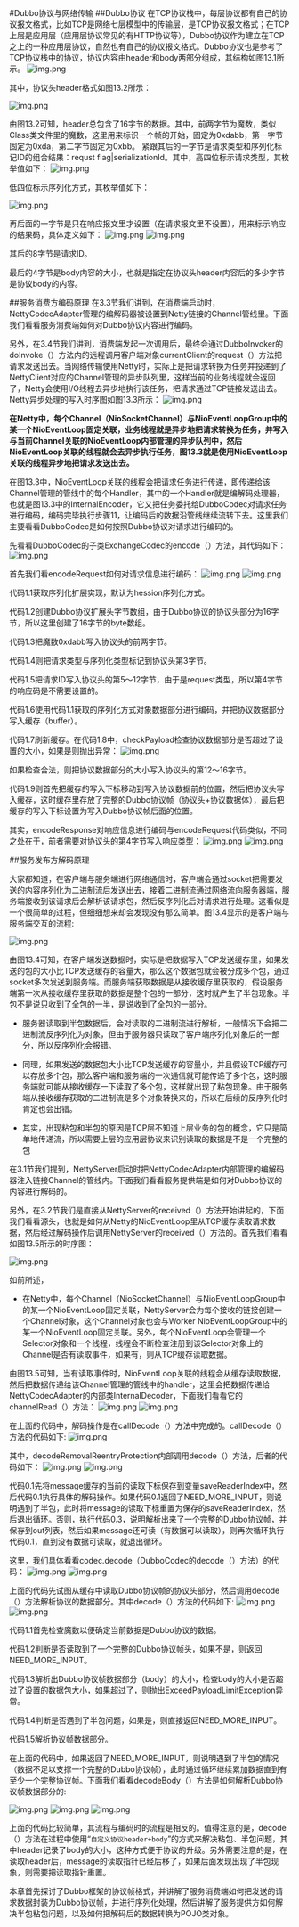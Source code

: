 #Dubbo协议与网络传输
##Dubbo协议
在TCP协议栈中，每层协议都有自己的协议报文格式，比如TCP是网络七层模型中的传输层，是TCP协议报文格式；在TCP上层是应用层（应用层协议常见的有HTTP协议等），Dubbo协议作为建立在TCP之上的一种应用层协议，自然也有自己的协议报文格式。Dubbo协议也是参考了TCP协议栈中的协议，协议内容由header和body两部分组成，其结构如图13.1所示。
![img.png](img/img11/img.png)

其中，协议头header格式如图13.2所示：

![img.png](img/img11/img_1.png)

由图13.2可知，header总包含了16字节的数据。其中，前两字节为魔数，类似Class类文件里的魔数，这里用来标识一个帧的开始，固定为0xdabb，第一字节固定为0xda，第二字节固定为0xbb。
紧跟其后的一字节是请求类型和序列化标记ID的组合结果：requst flag|serializationId。其中，高四位标示请求类型，其枚举值如下：
![img.png](img/img11/img_2.png)

低四位标示序列化方式，其枚举值如下：

![img.png](img/img11/img_3.png)

再后面的一字节是只在响应报文里才设置（在请求报文里不设置），用来标示响应的结果码，具体定义如下：
![img.png](img/img11/img_4.png)
![img.png](img/img11/img_5.png)

其后的8字节是请求ID。

最后的4字节是body内容的大小，也就是指定在协议头header内容后的多少字节是协议body的内容。


##服务消费方编码原理
在3.3节我们讲到，在消费端启动时，NettyCodecAdapter管理的编解码器被设置到Netty链接的Channel管线里。下面我们看看服务消费端如何对Dubbo协议内容进行编码。

另外，在3.4节我们讲到，消费端发起一次调用后，最终会通过DubboInvoker的doInvoke（）方法内的远程调用客户端对象currentClient的request（）方法把请求发送出去。当网络传输使用Netty时，实际上是把请求转换为任务并投递到了NettyClient对应的Channel管理的异步队列里，这样当前的业务线程就会返回了，Netty会使用I/O线程去异步地执行该任务，把请求通过TCP链接发送出去。Netty异步处理的写入时序图如图13.3所示：
![img.png](img/img11/img_6.png)


**在Netty中，每个Channel（NioSocketChannel）与NioEventLoopGroup中的某一个NioEventLoop固定关联，业务线程就是异步地把请求转换为任务，并写入与当前Channel关联的NioEventLoop内部管理的异步队列中，然后NioEventLoop关联的线程就会去异步执行任务，图13.3就是使用NioEventLoop关联的线程异步地把请求发送出去。**

在图13.3中，NioEventLoop关联的线程会把请求任务进行传递，即传递给该Channel管理的管线中的每个Handler，其中的一个Handler就是编解码处理器，也就是图13.3中的InternalEncoder，它又把任务委托给DubboCodec对请求任务进行编码，编码完毕执行步骤11，让编码后的数据沿管线继续流转下去。这里我们主要看看DubboCodec是如何按照Dubbo协议对请求进行编码的。

先看看DubboCodec的子类ExchangeCodec的encode（）方法，其代码如下：
![img.png](img/img11/img_7.png)

首先我们看encodeRequest如何对请求信息进行编码：
![img.png](img/img11/img_8.png)
![img.png](img/img11/img_9.png)

代码1.1获取序列化扩展实现，默认为hession序列化方式。

代码1.2创建Dubbo协议扩展头字节数组，由于Dubbo协议的协议头部分为16字节，所以这里创建了16字节的byte数组。

代码1.3把魔数0xdabb写入协议头的前两字节。

代码1.4则把请求类型与序列化类型标记到协议头第3字节。

代码1.5把请求ID写入协议头的第5～12字节，由于是request类型，所以第4字节的响应码是不需要设置的。

代码1.6使用代码1.1获取的序列化方式对象数据部分进行编码，并把协议数据部分写入缓存（buffer）。

代码1.7刷新缓存。在代码1.8中，checkPayload检查协议数据部分是否超过了设置的大小，如果是则抛出异常：
![img.png](img/img11/img_10.png)


如果检查合法，则把协议数据部分的大小写入协议头的第12～16字节。

代码1.9则首先把缓存的写入下标移动到写入协议数据前的位置，然后把协议头写入缓存，这时缓存里存放了完整的Dubbo协议帧（协议头+协议数据体），最后把缓存的写入下标设置为写入Dubbo协议帧后面的位置。

其实，encodeResponse对响应信息进行编码与encodeRequest代码类似，不同之处在于，前者需要对协议头的第4字节写入响应类型：
![img.png](img/img11/img_11.png)
![img.png](img/img11/img_12.png)

##服务发布方解码原理

大家都知道，在客户端与服务端进行网络通信时，客户端会通过socket把需要发送的内容序列化为二进制流后发送出去，接着二进制流通过网络流向服务器端，服务端接收到该请求后会解析该请求包，然后反序列化后对请求进行处理。这看似是一个很简单的过程，但细细想来却会发现没有那么简单。图13.4显示的是客户端与服务端交互的流程:

![img.png](img/img11/img_13.png)

由图13.4可知，在客户端发送数据时，实际是把数据写入TCP发送缓存里，如果发送的包的大小比TCP发送缓存的容量大，那么这个数据包就会被分成多个包，通过socket多次发送到服务端。而服务端获取数据是从接收缓存里获取的，假设服务端第一次从接收缓存里获取的数据是整个包的一部分，这时就产生了半包现象。半包不是说只收到了全包的一半，是说收到了全包的一部分。

*  服务器读取到半包数据后，会对读取的二进制流进行解析，一般情况下会把二进制流反序列化为对象，但由于服务器只读取了客户端序列化对象后的一部分，所以反序列化会报错。

*  同理，如果发送的数据包大小比TCP发送缓存的容量小，并且假设TCP缓存可以存放多个包，那么客户端和服务端的一次通信就可能传递了多个包，这时服务端就可能从接收缓存一下读取了多个包，这样就出现了粘包现象。由于服务端从接收缓存获取的二进制流是多个对象转换来的，所以在后续的反序列化时肯定也会出错。

*  其实，出现粘包和半包的原因是TCP层不知道上层业务的包的概念，它只是简单地传递流，所以需要上层的应用层协议来识别读取的数据是不是一个完整的包

在3.1节我们提到，NettyServer启动时把NettyCodecAdapter内部管理的编解码器注入链接Channel的管线内。下面我们看看服务提供端是如何对Dubbo协议的内容进行解码的。

另外，在3.2节我们是直接从NettyServer的received（）方法开始讲起的，下面我们看看源头，也就是如何从Netty的NioEventLoop里从TCP缓存读取请求数据，然后经过解码操作后调用NettyServer的received（）方法的。首先我们看看如图13.5所示的时序图：

![img.png](img/img11/img_14.png)

如前所述，

*  在Netty中，每个Channel（NioSocketChannel）与NioEventLoopGroup中的某一个NioEventLoop固定关联，NettyServer会为每个接收的链接创建一个Channel对象，这个Channel对象也会与Worker NioEventLoopGroup中的某一个NioEventLoop固定关联。另外，每个NioEventLoop会管理一个Selector对象和一个线程，线程会不断检查注册到该Selector对象上的Channel是否有读取事件，如果有，则从TCP缓存读取数据。

由图13.5可知，当有读取事件时，NioEventLoop关联的线程会从缓存读取数据，然后把数据传递给该Channel管理的管线中的handler，这里会把数据传递给NettyCodecAdapter的内部类InternalDecoder，下面我们看看它的channelRead（）方法：
![img.png](img/img11/img_15.png)
![img.png](img/img11/img_16.png)

在上面的代码中，解码操作是在callDecode（）方法中完成的。callDecode（）方法的代码如下:
![img.png](img/img11/img_17.png)

其中，decodeRemovalReentryProtection内部调用decode（）方法，后者的代码如下：
![img.png](img/img11/img_18.png)
![img.png](img/img11/img_19.png)

代码0.1先将message缓存的当前的读取下标保存到变量saveReaderIndex中，然后代码0.1执行具体的解码操作。如果代码0.1返回了NEED_MORE_INPUT，则说明遇到了半包，此时将message的读取下标重置为保存的saveReaderIndex，然后退出循环。否则，执行代码0.3，说明解析出来了一个完整的Dubbo协议帧，并保存到out列表，然后如果message还可读（有数据可以读取），则再次循环执行代码0.1，直到没有数据可读取，就退出循环。

这里，我们具体看看codec.decode（DubboCodec的decode（）方法）的代码：
![img.png](img/img11/img_20.png)
![img.png](img/img11/img_21.png)

上面的代码先试图从缓存中读取Dubbo协议帧的协议头部分，然后调用decode（）方法解析协议的数据部分。其中decode（）方法的代码如下:
![img.png](img/img11/img_22.png)
![img.png](img/img11/img_23.png)

代码1.1首先检查魔数以便确定当前数据是Dubbo协议的数据。

代码1.2判断是否读取到了一个完整的Dubbo协议帧头，如果不是，则返回NEED_MORE_INPUT。

代码1.3解析出Dubbo协议帧数据部分（body）的大小，检查body的大小是否超过了设置的数据包大小，如果超过了，则抛出ExceedPayloadLimitException异常。

代码1.4判断是否遇到了半包问题，如果是，则直接返回NEED_MORE_INPUT。

代码1.5解析协议帧数据部分。

在上面的代码中，如果返回了NEED_MORE_INPUT，则说明遇到了半包的情况（数据不足以支撑一个完整的Dubbo协议帧），此时通过循环继续累加数据直到有至少一个完整协议帧。下面我们看看decodeBody（）方法是如何解析Dubbo协议帧数据部分的:

![img.png](img/img11/img_24.png)
![img.png](img/img11/img_25.png)
![img.png](img/img11/img_26.png)


上面的代码比较简单，其流程与编码时的流程是相反的。值得注意的是，decode（）方法在过程中使用“`自定义协议header+body`”的方式来解决粘包、半包问题，其中header记录了body的大小，这种方式便于协议的升级。另外需要注意的是，在读取header后，message的读取指针已经后移了，如果后面发现出现了半包现象，则需要把读取指针重置。

本章首先探讨了Dubbo框架的协议帧格式，并讲解了服务消费端如何把发送的请求数据封装为Dubbo协议帧，并进行序列化处理，然后讲解了服务提供方如何解决半包粘包问题，以及如何把解码后的数据转换为POJO类对象。